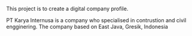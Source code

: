 This project is to create a digital company profile.

PT Karya Internusa is a company who specialised in contrustion and civil engginering. The company based on East Java, Gresik, Indonesia
